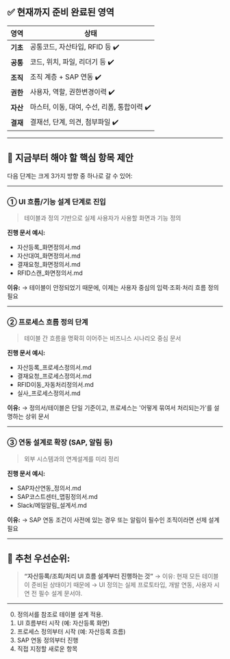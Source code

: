 ## ✅ 현재까지 준비 완료된 영역

| 영역     | 상태                           |
| ------ | ---------------------------- |
| **기초** | 공통코드, 자산타입, RFID 등 ✔️        |
| **공통** | 코드, 위치, 파일, 리더기 등 ✔️         |
| **조직** | 조직 계층 + SAP 연동 ✔️            |
| **권한** | 사용자, 역할, 권한변경이력 ✔️           |
| **자산** | 마스터, 이동, 대여, 수선, 리폼, 통합이력 ✔️ |
| **결재** | 결재선, 단계, 의견, 첨부파일 ✔️         |

---

## 📌 지금부터 해야 할 핵심 항목 제안

다음 단계는 크게 3가지 방향 중 하나로 갈 수 있어:

---

### ① **UI 흐름/기능 설계 단계로 진입**

> 테이블과 정의 기반으로 실제 사용자가 사용할 화면과 기능 정의

**진행 문서 예시:**

* 자산등록\_화면정의서.md
* 자산대여\_화면정의서.md
* 결재요청\_화면정의서.md
* RFID스캔\_화면정의서.md

**이유:**
→ 테이블이 안정되었기 때문에, 이제는 사용자 중심의 입력·조회·처리 흐름 정의 필요

---

### ② **프로세스 흐름 정의 단계**

> 테이블 간 흐름을 명확히 이어주는 비즈니스 시나리오 중심 문서

**진행 문서 예시:**

* 자산등록\_프로세스정의서.md
* 결재요청\_프로세스정의서.md
* RFID이동\_자동처리정의서.md
* 실사\_프로세스정의서.md

**이유:**
→ 정의서/테이블은 단일 기준이고, 프로세스는 '어떻게 묶여서 처리되는가'를 설명하는 상위 문서

---

### ③ **연동 설계로 확장 (SAP, 알림 등)**

> 외부 시스템과의 연계설계를 미리 정리

**진행 문서 예시:**

* SAP자산연동\_정의서.md
* SAP코스트센터\_맵핑정의서.md
* Slack/메일알림\_설계서.md

**이유:**
→ SAP 연동 조건이 사전에 있는 경우 또는 알림이 필수인 조직이라면 선제 설계 필요

---

## 🧭 추천 우선순위:

> **“자산등록/조회/처리 UI 흐름 설계부터 진행하는 것”**
> → 이유: 현재 모든 테이블이 준비된 상태이기 때문에
> → UI 정의는 실제 프로토타입, 개발 연동, 사용자 시연 전 필수 설계 문서야.

---
0. 정의서를 참조로 테이블 설계 적용. 
1. UI 흐름부터 시작 (예: 자산등록 화면)
2. 프로세스 정의부터 시작 (예: 자산등록 흐름)
3. SAP 연동 정의부터 진행
4. 직접 지정할 새로운 항목
